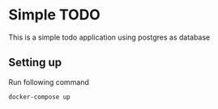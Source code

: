 # Simple TODO
This is a simple todo application using postgres as database
## Setting up
Run following command
```
docker-compose up
```